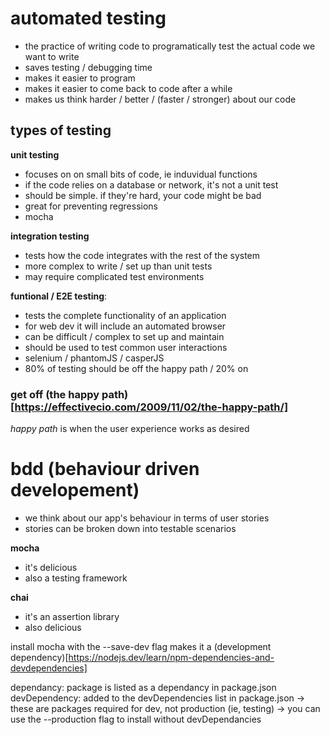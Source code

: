 # automated testing

- the practice of writing code to programatically test the actual code we want to write
- saves testing / debugging time
- makes it easier to program 
- makes it easier to come back to code after a while
- makes us think harder / better / (faster / stronger) about our code 


## types of testing

**unit testing**
- focuses on on small bits of code, ie induvidual functions
- if the code relies on a database or network, it's not a unit test
- should be simple. if they're hard, your code might be bad
- great for preventing regressions
- mocha

**integration testing**
- tests how the code integrates with the rest of the system
- more complex to write / set up than unit tests
- may require complicated test environments


**funtional / E2E testing**:
- tests the complete functionality of an application
- for web dev it will include an automated browser
- can be difficult / complex to set up and maintain 
- should be used to test common user interactions
- selenium / phantomJS / casperJS
- 80% of testing should be off the happy path / 20% on


### get off (the happy path)[https://effectivecio.com/2009/11/02/the-happy-path/]

*happy path* is when the user experience works as desired



# bdd (behaviour driven developement) 

- we think about our app's behaviour in terms of user stories
- stories can be broken down into testable scenarios

**mocha**
- it's delicious
- also a testing framework

**chai**
- it's an assertion library
- also delicious


install mocha with the --save-dev flag makes it a (development dependency)[https://nodejs.dev/learn/npm-dependencies-and-devdependencies]

dependancy: package is listed as a dependancy in package.json 
devDependency: added to the devDependencies list in package.json
  -> these are packages required for dev, not production (ie, testing)
  -> you can use the --production flag to install without devDependancies

  
